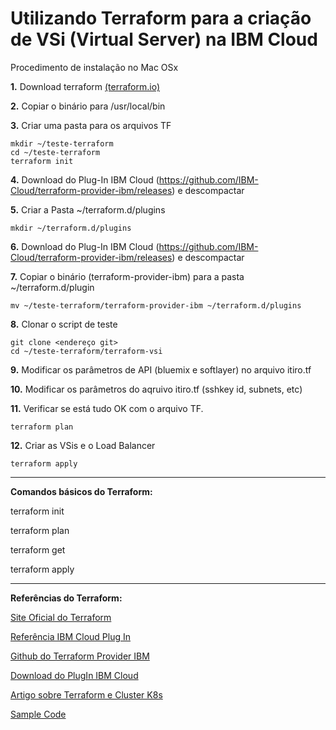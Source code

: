 # Utilizando Terraform para a criação de VSi (Virtual Server) na IBM Cloud

Procedimento de instalação no Mac OSx

**1.** Download terraform [(terraform.io)](https://terraform.io)

**2.** Copiar o binário para /usr/local/bin

**3.** Criar uma pasta para os arquivos TF
```/bin/bash
mkdir ~/teste-terraform
cd ~/teste-terraform
terraform init
```

**4.** Download do Plug-In IBM Cloud (https://github.com/IBM-Cloud/terraform-provider-ibm/releases) e descompactar

**5.** Criar a Pasta ~/terraform.d/plugins
```/bin/bash
mkdir ~/terraform.d/plugins
```

**6.** Download do Plug-In IBM Cloud (https://github.com/IBM-Cloud/terraform-provider-ibm/releases) e descompactar

**7.** Copiar o binário (terraform-provider-ibm) para a pasta ~/terraform.d/plugin
```
mv ~/teste-terraform/terraform-provider-ibm ~/terraform.d/plugins
```

**8.** Clonar o script de teste
```
git clone <endereço git>
cd ~/teste-terraform/terraform-vsi
```
**9.** Modificar os parâmetros de API (bluemix e softlayer) no arquivo itiro.tf

**10.** Modificar os parâmetros do aqruivo itiro.tf (sshkey id, subnets, etc)

**11.** Verificar se está tudo OK com o arquivo TF.
```
terraform plan
```

**12.** Criar as VSis e o Load Balancer
```
terraform apply
```

---

**Comandos básicos do Terraform:**

terraform init

terraform plan

terraform get

terraform apply

---

**Referências do Terraform:**

[Site Oficial do Terraform](https://terraform.io)

[Referência IBM Cloud Plug In](https://ibm-cloud.github.io/tf-ibm-docs/v0.7.0/)

[Github do Terraform Provider IBM](https://github.com/IBM-Cloud/terraform-provider-ibm)

[Download do PlugIn IBM Cloud](https://github.com/IBM-Cloud/terraform-provider-ibm/releases)

[Artigo sobre Terraform e Cluster K8s](https://www.ibm.com/blogs/bluemix/2017/09/using-ibm-cloud-provider-provision-infrastructure/)

[Sample Code](https://github.com/Cloud-Schematics)
